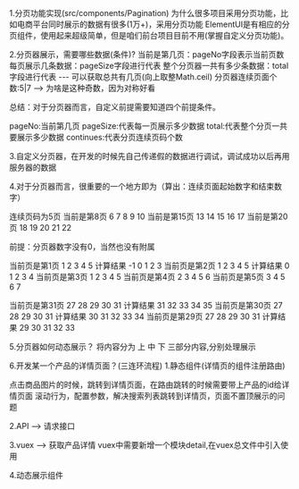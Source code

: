 1.分页功能实现(src/components/Pagination)
为什么很多项目采用分页功能，比如电商平台同时展示的数据有很多(1万+)，采用分页功能
ElementUI是有相应的分页组件，使用起来超级简单，但是咱们前台项目目前不用(掌握自定义分页功能)。

2.分页器展示，需要哪些数据(条件)?
当前是第几页：pageNo字段表示当前页数
每页展示几条数据：pageSize字段进行代表
整个分页器一共有多少条数据：total字段进行代表 --- 可以获取总共有几页(向上取整Math.ceil)
分页器连续页面个数:5|7 --> 为啥是这种奇数，因为对称好看

总结：对于分页器而言，自定义前提需要知道四个前提条件。

pageNo:当前第几页
pageSize:代表每一页展示多少数据
total:代表整个分页一共要展示多少数据
continues:代表分页连续页码个数

3.自定义分页器，在开发的时候先自己传递假的数据进行调试，调试成功以后再用服务器的数据

4.对于分页器而言，很重要的一个地方即为（算出：连续页面起始数字和结束数字）

连续页码为5页
当前是第8页   6 7 8 9 10
当前是第15页  13 14 15 16 17
当前是第20页  18 19 20 21 22

前提：分页器数字没有0，当然也没有附属

当前页是第1页    1 2 3 4 5  计算结果 -1 0 1 2 3
当前页是第2页    1 2 3 4 5  计算结果  0 1 2 3 4
当前页是第3页    1 2 3 4 5
当前页是第4页    2 3 4 5 6
当前页是第5页    3 4 5 6 7


当前页是第31页   27 28 29 30 31  计算结果 31 32 33 34 35
当前页是第30页   27 28 29 30 31  计算结果 30 31 32 33 34
当前页是第29页   27 28 29 30 31  计算结果 29 30 31 32 33

5.分页器如何动态展示？
将内容分为 上 中 下 三部分内容,分别处理展示

6.开发某一个产品的详情页面？(三连环流程)
1.静态组件(详情页的组件注册路由)

点击商品图片的时候，跳转到详情页面，在路由跳转的时候需要带上产品的id给详情页面
滚动行为，配置参数，解决搜索列表跳转到详情页，页面不置顶展示的问题

2.API --> 请求接口

3.vuex --> 获取产品详情
vuex中需要新增一个模块detail,在vuex总文件中引入使用

4.动态展示组件
